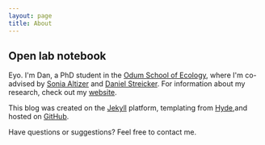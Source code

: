 ```yaml
---
layout: page
title: About
---
```



## Open lab notebook

Eyo. I'm Dan, a PhD student in the [Odum School of Ecology](http://www.ecology.uga.edu), where I'm co-advised by [Sonia Altizer](altizerlab.uga.edu) and [Daniel Streicker](streickergroup.wordpress.com). For information about my research, check out my [website](danieljbecker.weebly.com). 

This blog was created on the [Jekyll](http://jekyllrb.com) platform, templating from [Hyde](http://hyde.getpoole.com),and hosted on [GitHub](https://github.com/danieljbecker).

Have questions or suggestions? Feel free to contact me.

